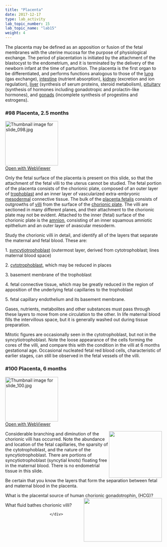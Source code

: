 ```yaml
---
title: "Placenta"
date: 2017-12-17
type: lab_activity
lab_topic_number: 15
lab_topic_name: "lab15"
weight: 4
---
```

<div class="entrybody">
						<p>The placenta may be defined as an apposition or fusion of the fetal membranes with the uterine mucosa for the purpose of physiological exchange.  The period of placentation is initiated by the attachment of the blastocyst to the endometrium, and it is terminated by the delivery of the newborn infant at the time of parturition. The placenta is the first organ to be differentiated, and performs functions analogous to those of the <u>lung</u> (gas exchange), <u>intestine</u> (nutrient absorption), <u>kidney</u> (excretion and ion regulation), <u>liver</u> (synthesis of serum proteins, steroid metabolism), <u>pituitary</u> (synthesis of hormones including gonadotropic and prolactin-like hormones), and <u>gonads</u> (incomplete synthesis of progestins and estrogens).</p>

<h3>#98 Placenta, 2.5 months</h3>

<div class="thumbnail"> <a href="http://virtualslides.cumc.columbia.edu/98.svs/view.apml?" target="_blank"><img alt="Thumbnail image for slide_098.jpg" src="/assets/images/slide_098-thumb-170x143-1623.jpg" width="170" height="143" class="mt-image-left"></a><br><a href="http://virtualslides.cumc.columbia.edu/98.svs/view.apml?" target="_blank">Open with WebViewer</a> </div>

<p>Only the fetal surface of the placenta is present on this slide, so that the attachment of the fetal villi to the uterus cannot be studied. The fetal portion of the placenta consists of the chorionic plate, composed of an outer layer of <u>trophoblast</u> and an inner layer of vascularized extra-embryonic <u>mesodermal</u> connective tissue. The bulk of the <u>placenta fetalis</u> consists of outgrowths of <u>villi</u> from the surface of the <u>chorionic plate</u>. The villi are sectioned in many different planes, and their attachment to the chorionic plate may not be evident. Attached to the inner (fetal) surface of the chorionic plate is the <u>amnion</u>, consisting of an inner squamous amniotic epithelium and an outer layer of avascular mesoderm.</p>

<p>Study the chorionic villi in detail, and identify all of the layers that separate the maternal and fetal blood. These are:</p>

<p>1. <u>syncytiotrophoblast</u> (outermost layer, derived from cytotrophoblast; lines maternal blood space)</p>

<p>2. <u>cytotrophoblast</u>, which may be reduced in places</p>

<p>3. basement membrane of the trophoblast</p>

<p>4. fetal connective tissue, which may be greatly reduced in the region of apposition of the underlying fetal capillaries to the trophoblast</p>

<p>5. fetal capillary endothelium and its basement membrane.</p>

<p>Gases, nutrients, metabolites and other substances must pass through these layers to move from one circulation to the other. In life maternal blood fills the intervillous space, but it is generally washed out during tissue preparation.</p>

<p>Mitotic figures are occasionally seen in the cytotrophoblast, but not in the syncytiotrophoblast. Note the loose appearance of the cells forming the cores of the villi, and compare this with the condition in the villi at 6 months gestational age. Occasional nucleated fetal red blood cells, characteristic of earlier stages, can still be observed in the fetal vessels of the villi.</p>

<h3>#100 Placenta, 6 months</h3>

<div class="thumbnail"> <a href="http://virtualslides.cumc.columbia.edu/100.svs/view.apml?" target="_blank"><img alt="Thumbnail image for slide_100.jpg" src="/assets/images/slide_100-thumb-170x143-1626.jpg" width="170" height="143" class="mt-image-left"></a><br><a href="http://virtualslides.cumc.columbia.edu/100.svs/view.apml?" target="_blank">Open with WebViewer</a> </div>

<p><img src="/assets/images/100%20placenta%20-%20chorionic%20villi.jpg" style="width:170px; height:150px; float:right;">Considerable branching and diminution of the chorionic villi has occurred. Note the abundance and location of the fetal capillaries, the sparsity of the cytotrophoblast, and the nature of the syncytiotrophoblast. There are portions of syncytiotrophoblast (syncytial knots) floating free in the maternal blood. There is no endometrial tissue in this slide. </p>

<p>Be certain that you know the layers that form the separation between fetal and maternal blood in the placenta. </p>


<p>What is the placental source of human chorionic gonadotrophin, (HCG)?<img src="/assets/images/98%20placenta%20-%20chorionic%20villi.jpg" style="width:251px; height:140px; float:right;"></p>

<p>What fluid bathes chorionic villi?</p>
						
						
						</div>
